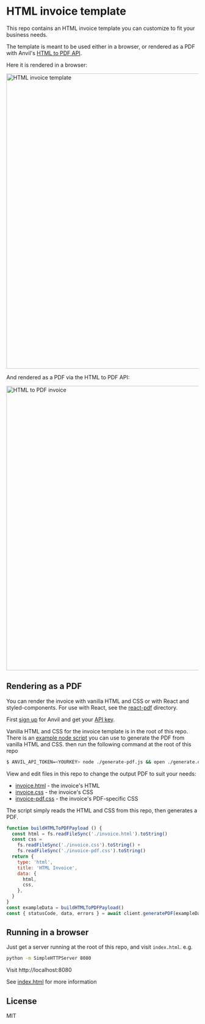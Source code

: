 # HTML invoice template

This repo contains an HTML invoice template you can customize to fit your business needs.

The template is meant to be used either in a browser, or rendered as a PDF with Anvil's [HTML to PDF API](https://www.useanvil.com/docs/api/generate-pdf#html--css-to-pdf).

Here it is rendered in a browser:

<img width="772" alt="HTML invoice template" src="https://user-images.githubusercontent.com/69169/115467239-0ac27c00-a1e6-11eb-836b-190bf0ab264d.png" />

And rendered as a PDF via the HTML to PDF API:

<img width="744" alt="HTML to PDF invoice" src="https://user-images.githubusercontent.com/69169/115467145-e5357280-a1e5-11eb-942b-2e1a0361252b.png" />

## Rendering as a PDF

You can render the invoice with vanilla HTML and CSS or with React and styled-components. For use with React, see the [react-pdf](./react-pdf/README.md) directory.

First [sign up](https://app.useanvil.com/signup) for Anvil and get your [API key](https://www.useanvil.com/docs/api/getting-started#api-key).

Vanilla HTML and CSS for the invoice template is in the root of this repo. There is an [example node script](./generate-pdf.js) you can use to generate the PDF from vanilla HTML and CSS.  then run the following command at the root of this repo

```sh
$ ANVIL_API_TOKEN=<YOURKEY> node ./generate-pdf.js && open ./generate.output.pdf
```

View and edit files in this repo to change the output PDF to suit your needs:

* [invoice.html](./invoice.html) - the invoice's HTML
* [invoice.css](./invoice.css) - the invoice's CSS
* [invoice-pdf.css](./invoice-pdf.css) - the invoice's PDF-specific CSS

The script simply reads the HTML and CSS from this repo, then generates a PDF.

```js
function buildHTMLToPDFPayload () {
  const html = fs.readFileSync('./invoice.html').toString()
  const css =
    fs.readFileSync('./invoice.css').toString() +
    fs.readFileSync('./invoice-pdf.css').toString()
  return {
    type: 'html',
    title: 'HTML Invoice',
    data: {
      html,
      css,
    },
  }
}
const exampleData = buildHTMLToPDFPayload()
const { statusCode, data, errors } = await client.generatePDF(exampleData)
```

## Running in a browser

Just get a server running at the root of this repo, and visit `index.html`. e.g.

```sh
python -m SimpleHTTPServer 8080
```

Visit http://localhost:8080

See [index.html](https://github.com/anvilco/html-pdf-invoice-template/blob/main/index.html) for more information

## License

MIT
